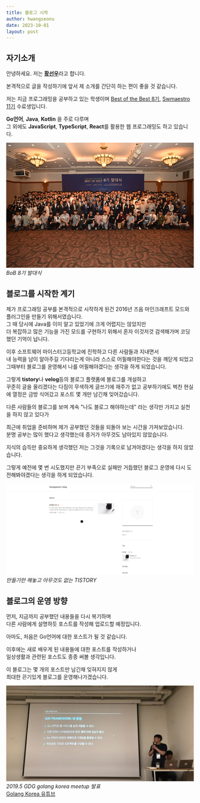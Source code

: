 ```yaml
---
title: 블로그 시작
author: hwangseonu
date: 2023-10-01
layout: post
---
```



## 자기소개

안녕하세요. 저는 [**황선우**](https://github.com/hwangseonu)라고 합니다. 

본격적으로 글을 작성하기에 앞서 제 소개를 간단히 하는 편이 좋을 것 같습니다.  

저는 지금 프로그래밍을 공부하고 있는 학생이며 [Best of the Best 8기](https://www.kitribob.kr/), [Swmaestro 11기](https://www.swmaestro.org/sw/main/main.do) 수료생입니다.


**Go언어**, **Java**, **Kotlin** 을 주로 다루며  
그 외에도 **JavaScript**, **TypeScript**, **React**를 활용한 웹 프로그래밍도 하고 있습니다.

![발대식](/assets/images/20231001/bob.jpg)
*BoB 8기 발대식*

## 블로그를 시작한 계기

제가 프로그래밍 공부를 본격적으로 시작하게 된건 2016년 즈음 마인크래프트 모드와 플러그인을 만들기 위해서였습니다.  
그 때 당시에 Java를 이미 알고 있었기에 크게 어렵지는 않았지만  
더 복잡하고 많은 기능을 가진 모드를 구현하기 위해서 혼자 이것저것 검색해가며 코딩 했던 기억이 납니다.  

이후 소프트웨어 마이스터고등학교에 진학하고 다른 사람들과 지내면서  
내 능력을 남이 알아주길 기다리는게 아니라 스스로 어필해야한다는 것을 깨닫게 되었고  
그때부터 블로그를 운영해서 나를 어필해야겠다는 생각을 하게 되었습니다.

그렇게 **tistory**나 **velog**등의 블로그 플랫폼에 블로그를 개설하고  
꾸준히 글을 올리겠다는 다짐이 무색하게 글쓰기에 재주가 없고 공부하기에도 벅찬 현실에 열정은 금방 식어갔고 포스트 몇 개만 남긴채 잊어갔습니다.  

다른 사람들의 블로그를 보며 계속 "나도 블로그 해야하는데" 라는 생각만 가지고 실천을 하지 않고 있다가

최근에 취업을 준비하며 제가 공부했던 것들을 되돌아 보는 시간을 가져보았습니다.  
분명 공부는 많이 했다고 생각했는데 증거가 아무것도 남아있지 않았습니다.  

지식의 습득만 중요하게 생각했던 저는 그것을 기록으로 남겨야겠다는 생각을 하지 않았습니다.

그렇게 예전에 몇 번 시도했지만 끈기 부족으로 실패만 거듭했던 블로그 운영에 다시 도전해봐야겠다는 생각을 하게 되었습니다.  

![tistory](/assets/images/20231001/tistory.png)
*만들기만 해놓고 아무것도 없는 TISTORY*

## 블로그의 운영 방향

먼저, 지금까지 공부했던 내용들을 다시 복기하며  
다른 사람에게 설명하듯 포스트를 작성해 업로드할 예정입니다.

아마도, 처음은 Go언어에 대한 포스트가 될 것 같습니다.

이후에는 새로 배우게 된 내용들에 대한 포스트를 작성하거나  
일상생활과 관련된 포스트도 종종 써볼 생각입니다.

이 블로그는 몇 개의 포스트만 남긴채 잊혀지지 않게  
최대한 끈기있게 블로그를 운영해나가겠습니다.

![GDG](/assets/images/20231001/gdg.png)
*2019.5 GDG golang korea meetup 발표*  
[Golang Korea 유튜브](https://www.youtube.com/watch?v=dcGds8bYRiY&ab_channel=GolangKorea)

